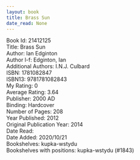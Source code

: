 ```yaml
---
layout: book
title: Brass Sun
date_read: None
---
```


Book Id: 21412125<br />
Title: Brass Sun<br />
Author: Ian Edginton<br />
Author l-f: Edginton, Ian<br />
Additional Authors: I.N.J. Culbard<br />
ISBN: 1781082847<br />
ISBN13: 9781781082843<br />
My Rating: 0<br />
Average Rating: 3.64<br />
Publisher: 2000 AD<br />
Binding: Hardcover<br />
Number of Pages: 208<br />
Year Published: 2012<br />
Original Publication Year: 2014<br />
Date Read: <br />
Date Added: 2020/10/21<br />
Bookshelves: kupka-wstydu<br />
Bookshelves with positions: kupka-wstydu (#1843)<br />

